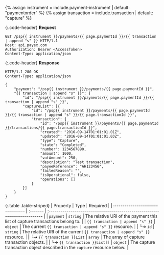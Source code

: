 {% assign instrument = include.payment-instrument | default: "paymentorder" %}
{% assign transaction = include.transaction | default: "capture" %}

{:.code-header}
**Request**

```http
GET /psp{{ instrument }}/payments/{{ page.paymentId }}/{{ transaction | append "s" }} HTTP/1.1
Host: api.payex.com
Authorization: Bearer <AccessToken>
Content-Type: application/json
```

{:.code-header}
**Response**

```http
HTTP/1.1 200 OK
Content-Type: application/json

{
    "payment": "/psp{{ instrument }}/payments/{{ page.paymentId }}",
    "{{ transaction | append "s" }}": {
        "id": "/psp{{ instrument }}/payments/{{ page.paymentId }}/{{ transaction | append "s" }}",
        "captureList": [{
            "id": "/psp{{ instrument }}/payments/{{ page.paymentId }}/{{ transaction | append "s" }}/{{ page.transactionId }}",
            "transaction": {
                "id": "/psp{{ instrument }}/payments/{{ page.paymentId }}/transactions/{{ page.transactionId }}",
                "created": "2016-09-14T01:01:01.01Z",
                "updated": "2016-09-14T01:01:01.03Z",
                "type": "Capture",
                "state": "Completed",
                "number": 1234567890,
                "amount": 1000,
                "vatAmount": 250,
                "description": "Test transaction",
                "payeeReference": "AH123456",
                "failedReason": "",
                "isOperational": false,
                "operations": []
            }
        }]
    }
}
```

{:.table .table-striped}
| Property                          | Type     | Required                                                                     |
| :-------------------------------- | :------- | :--------------------------------------------------------------------------- |
| `payment`                         | `string` | The relative URI of the payment this list of capture transactions belong to. |
| `{{ transaction | append "s" }}`  | `object` | The current `{{ transaction | append "s" }}` resource.                       |
| └➔&nbsp;`id`                      | `string` | The relative URI of the current `{{ transaction | append "s" }}` resource.   |
| └➔&nbsp;`{{ transaction }}List`   | `array`  | The array of capture transaction objects.                                    |
| └➔&nbsp;`{{ transaction }}List[]` | `object` | The capture transaction object described in the `capture` resource below.    |
